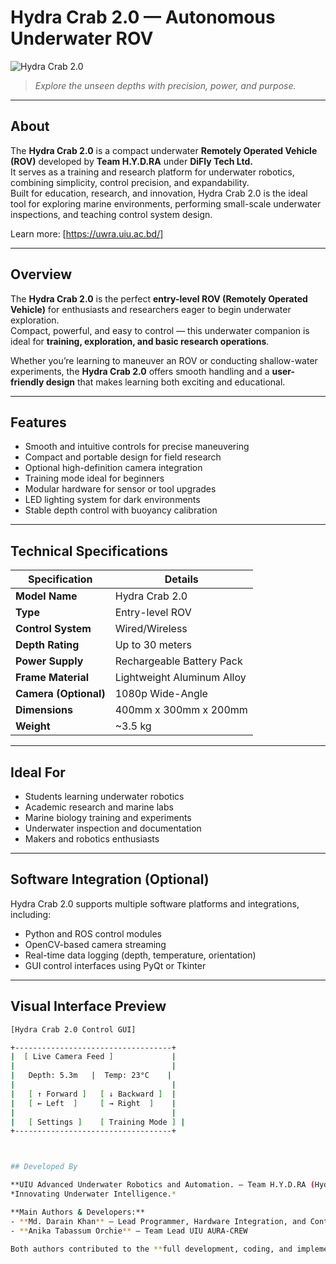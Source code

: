 # Hydra Crab 2.0 — Autonomous Underwater ROV

![Hydra Crab 2.0](https://github.com/user-attachments/assets/0c4cf309-e7f6-4cde-93ae-a4ace3820737)

> *Explore the unseen depths with precision, power, and purpose.*

---

## About

The **Hydra Crab 2.0** is a compact underwater **Remotely Operated Vehicle (ROV)** developed by **Team H.Y.D.RA** under **DiFly Tech Ltd.**  
It serves as a training and research platform for underwater robotics, combining simplicity, control precision, and expandability.  
Built for education, research, and innovation, Hydra Crab 2.0 is the ideal tool for exploring marine environments, performing small-scale underwater inspections, and teaching control system design.

Learn more: [https://uwra.uiu.ac.bd/]

---

## Overview

The **Hydra Crab 2.0** is the perfect **entry-level ROV (Remotely Operated Vehicle)** for enthusiasts and researchers eager to begin underwater exploration.  
Compact, powerful, and easy to control — this underwater companion is ideal for **training, exploration, and basic research operations**.

Whether you’re learning to maneuver an ROV or conducting shallow-water experiments, the **Hydra Crab 2.0** offers smooth handling and a **user-friendly design** that makes learning both exciting and educational.

---

## Features

- Smooth and intuitive controls for precise maneuvering  
- Compact and portable design for field research  
- Optional high-definition camera integration  
- Training mode ideal for beginners  
- Modular hardware for sensor or tool upgrades  
- LED lighting system for dark environments  
- Stable depth control with buoyancy calibration  

---

## Technical Specifications

| **Specification** | **Details** |
|--------------------|-------------|
| **Model Name** | Hydra Crab 2.0 |
| **Type** | Entry-level ROV |
| **Control System** | Wired/Wireless |
| **Depth Rating** | Up to 30 meters |
| **Power Supply** | Rechargeable Battery Pack |
| **Frame Material** | Lightweight Aluminum Alloy |
| **Camera (Optional)** | 1080p Wide-Angle |
| **Dimensions** | 400mm x 300mm x 200mm |
| **Weight** | ~3.5 kg |

---

## Ideal For

- Students learning underwater robotics  
- Academic research and marine labs  
- Marine biology training and experiments  
- Underwater inspection and documentation  
- Makers and robotics enthusiasts  

---

## Software Integration (Optional)

Hydra Crab 2.0 supports multiple software platforms and integrations, including:

- Python and ROS control modules  
- OpenCV-based camera streaming  
- Real-time data logging (depth, temperature, orientation)  
- GUI control interfaces using PyQt or Tkinter  

---

## Visual Interface Preview

```bash
[Hydra Crab 2.0 Control GUI]

+-----------------------------------+
|  [ Live Camera Feed ]             |
|                                   |
|   Depth: 5.3m   |  Temp: 23°C    |
|                                   |
|   [ ↑ Forward ]   [ ↓ Backward ]  |
|   [ ← Left  ]     [ → Right  ]    |
|                                   |
|   [ Settings ]    [ Training Mode ] |
+-----------------------------------+



## Developed By

**UIU Advanced Underwater Robotics and Automation. — Team H.Y.D.RA (Hydrodynamic Yielding Deep Research Apparatus)**  
*Innovating Underwater Intelligence.*

**Main Authors & Developers:**  
- **Md. Darain Khan** — Lead Programmer, Hardware Integration, and Control System Design  
- **Anika Tabassum Orchie** — Team Lead UIU AURA-CREW  

Both authors contributed to the **full development, coding, and implementation** of Hydra Crab 2.0’s control system, GUI interface, and motion algorithms.




